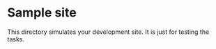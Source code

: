 # Sample site #

This directory simulates your development site. It is just for testing the tasks.  